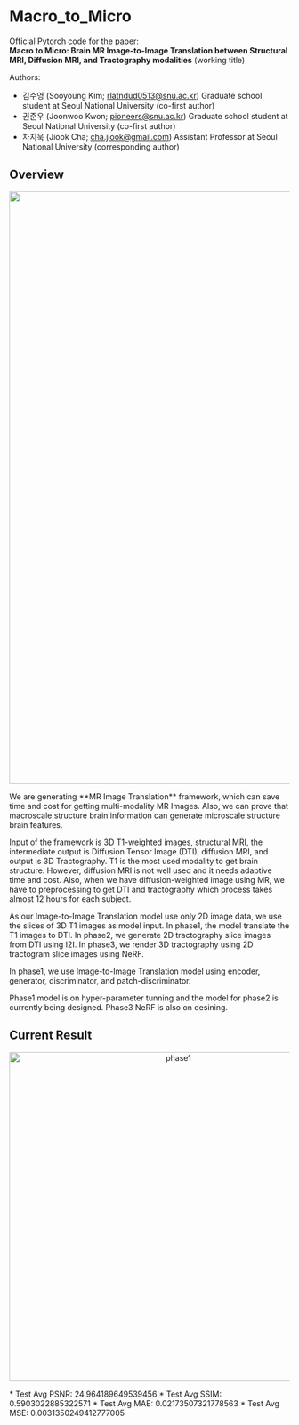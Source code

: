 # Macro_to_Micro
Official Pytorch code for the paper:        
**Macro to Micro: Brain MR Image-to-Image Translation between Structural MRI, Diffusion MRI, and Tractography modalities** (working title)

Authors:       
- 김수영 (Sooyoung Kim; rlatndud0513@snu.ac.kr) Graduate school student at Seoul National University (co-first author)
- 권준우 (Joonwoo Kwon; pioneers@snu.ac.kr) Graduate school student at Seoul National University (co-first author) <br>
- 차지욱 (Jiook Cha; cha.jiook@gmail.com) Assistant Professor at Seoul National University (corresponding author) <br>

## Overview
<p align="center"><img width="1065" alt="overall" src="https://user-images.githubusercontent.com/43199011/230920595-4b3a85a2-d8ec-443b-9ad9-eac556a8163c.png"></p>   
We are generating **MR Image Translation** framework, which can save time and cost for getting multi-modality MR Images. Also, we can prove that macroscale structure brain information can generate microscale structure brain features. <br>

Input of the framework is 3D T1-weighted images, structural MRI, the intermediate output is Diffusion Tensor Image (DTI), diffusion MRI, and output is 3D Tractography. T1 is the most used modality to get brain structure. However, diffusion MRI is not well used and it needs adaptive time and cost. Also, when we have diffusion-weighted image using MR, we have to preprocessing to get DTI and tractography which process takes almost 12 hours for each subject. <br>

As our Image-to-Image Translation model use only 2D image data, we use the slices of 3D T1 images as model input. In phase1, the model translate the T1 images to DTI. In phase2, we generate 2D tractography slice images from DTI using I2I. In phase3, we render 3D tractography using 2D tractogram slice images using NeRF.

<p align="center"></p>  
In phase1, we use Image-to-Image Translation model using encoder, generator, discriminator, and patch-discriminator. 
   
Phase1 model is on hyper-parameter tunning and the model for phase2 is currently being designed. Phase3 NeRF is also on desining.

## Current Result
<p align="center"><img width="592" alt="phase1" src="https://user-images.githubusercontent.com/43199011/230924398-6fbda31b-3668-45b6-8cc8-67c97b937941.png"></p>   
* Test Avg PSNR: 24.964189649539456
* Test Avg SSIM: 0.5903022885322571
* Test Avg MAE: 0.02173507321778563
* Test Avg MSE: 0.0031350249412777005

